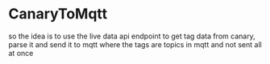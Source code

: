 # CanaryToMqtt

so the idea is to use the live data api endpoint to get tag data from canary, parse it and send it to mqtt where the tags are topics in mqtt and not sent all at once